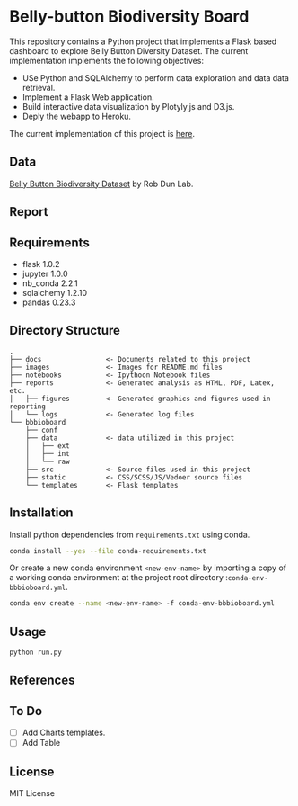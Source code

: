 # Belly-button Biodiversity Board
<p>This repository contains a Python project that implements a Flask based dashboard to explore Belly Button Diversity Dataset.
The current implementation implements the following objectives:</p>

- USe Python and SQLAlchemy to perform data exploration and data data retrieval.
- Implement a Flask Web application.
- Build interactive data visualization by Plotyly.js and D3.js.
- Deply the webapp to Heroku.

The current implementation of this project is [here](https://bbbioboard-heroku.herokuapp.com/).

## Data
[Belly Button Biodiversity Dataset](http://robdunnlab.com/projects/belly-button-biodiversity/) by Rob Dun Lab.

## Report

## Requirements
- flask         1.0.2
- jupyter       1.0.0 
- nb_conda      2.2.1
- sqlalchemy    1.2.10
- pandas        0.23.3
 
## Directory Structure
```
.
├── docs                <- Documents related to this project
├── images              <- Images for README.md files
├── notebooks           <- Ipythoon Notebook files
├── reports             <- Generated analysis as HTML, PDF, Latex, etc.
│   ├── figures         <- Generated graphics and figures used in reporting
│   └── logs            <- Generated log files  
└── bbbioboard
    ├── conf
    ├── data            <- data utilized in this project
    │   ├── ext
    │   ├── int
    │   └── raw
    ├── src             <- Source files used in this project
    ├── static          <- CSS/SCSS/JS/Vedoer source files
    └── templates       <- Flask templates 
```
## Installation
Install python dependencies from  `requirements.txt` using conda.
```bash
conda install --yes --file conda-requirements.txt
```

Or create a new conda environment `<new-env-name>` by importing a copy of a working conda environment at the project root directory :`conda-env-bbbioboard.yml`.
```bash
conda env create --name <new-env-name> -f conda-env-bbbioboard.yml
```
## Usage
```bash
python run.py

```
## References

## To Do

- [ ] Add Charts templates.
- [ ] Add Table

## License
MIT License 

